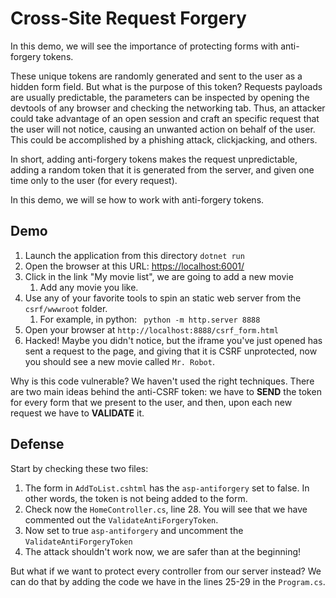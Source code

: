 # Cross-Site Request Forgery
In this demo, we will see the importance of protecting forms with anti-forgery tokens. 

These unique tokens are randomly generated and sent to the user as a hidden form field. But what is the purpose of this token? Requests payloads are usually predictable, the parameters can be inspected by opening the devtools of any browser and checking the networking tab. Thus, an attacker could take advantage of an open session and craft an specific request that the user will not notice, causing an unwanted action on behalf of the user. This could be accomplished by a phishing attack, clickjacking, and others.

In short, adding anti-forgery tokens makes the request unpredictable, adding a random token that it is generated from the server, and given one time only to the user (for every request).

In this demo, we will se how to work with anti-forgery tokens.

## Demo
1. Launch the application from this directory `dotnet run`
2. Open the browser at this URL: [https://localhost:6001/](https://localhost:6001/)
3. Click in the link "My movie list", we are going to add a new movie
   1. Add any movie you like.
4. Use any of your favorite tools to spin an static web server from the `csrf/wwwroot` folder.
   1. For example, in python: ` python -m http.server 8888`
5. Open your browser at `http://localhost:8888/csrf_form.html`
6. Hacked! Maybe you didn't notice, but the iframe you've just opened has sent a request to the page, and giving that it is CSRF unprotected, now you should see a new movie called `Mr. Robot`.

Why is this code vulnerable? We haven't used the right techniques. There are two main ideas behind the anti-CSRF token: we have to **SEND** the token for every form that we present to the user, and then, upon each new request we have to **VALIDATE** it.

## Defense

Start by checking these two files:
1. The form in `AddToList.cshtml` has the `asp-antiforgery` set to false. In other words, the token is not being added to the form.
2. Check now the `HomeController.cs`, line 28. You will see that we have commented out the `ValidateAntiForgeryToken`.
3. Now set to true `asp-antiforgery` and uncomment the `ValidateAntiForgeryToken`
4. The attack shouldn't work now, we are safer than at the beginning!


But what if we want to protect every controller from our server instead? We can do that by adding the code we have in the lines 25-29 in the `Program.cs`.